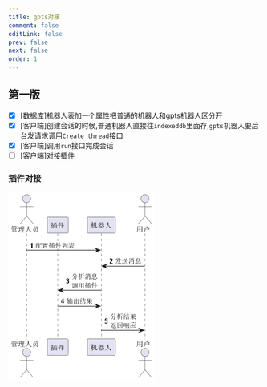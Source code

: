 ```yaml
---
title: gpts对接
comment: false
editLink: false
prev: false
next: false
order: 1
---
```



## 第一版

- [x] [数据库]机器人表加一个属性把普通的机器人和gpts机器人区分开
- [x] [客户端]创建会话的时候,普通机器人直接往`indexeddb`里面存,`gpts`机器人要后台发请求调用`Create thread`接口
- [x] [客户端]调用`run`接口完成会话
- [ ] [客户端][对接插件](#插件对接)

### 插件对接

![](../assets/插件调用流程.png)
